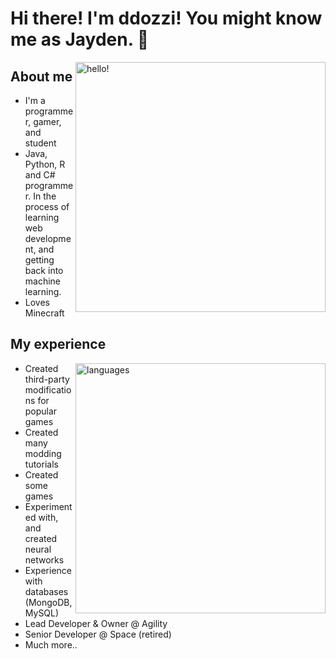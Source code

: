 # Hi there! I'm ddozzi! You might know me as Jayden. 👋

<p>
<img width="400" alt="hello!" align="right" src="https://github-readme-stats.vercel.app/api?username=DDOZZI&theme=dark">
</p>

## About me
* I'm a programmer, gamer, and student 
* Java, Python, R and C# programmer. In the process of learning web development, and getting back into machine learning.  
* Loves Minecraft


## My experience 

<p> 
  <img width="400" alt="languages" align="right" src="https://github-readme-stats.vercel.app/api/top-langs/?username=ddozzi&layout=compact&theme=dark"> 
</p>

* Created third-party modifications for popular games
* Created many modding tutorials
* Created some games
* Experimented with, and created neural networks
* Experience with databases (MongoDB, MySQL)
* Lead Developer & Owner @ Agility
* Senior Developer @ Space (retired)
* Much more..
 


<!-- [![Top Langs]()](https://github.com/anuraghazra/github-readme-stats) -->
